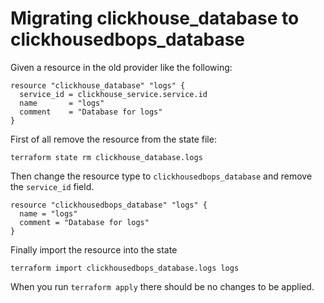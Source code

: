 # Migrating clickhouse_database to clickhousedbops_database

Given a resource in the old provider like the following:

```
resource "clickhouse_database" "logs" {
  service_id = clickhouse_service.service.id
  name       = "logs"
  comment    = "Database for logs"
}
```

First of all remove the resource from the state file:

```
terraform state rm clickhouse_database.logs
```

Then change the resource type to `clickhousedbops_database` and remove the `service_id` field.

```
resource "clickhousedbops_database" "logs" {
  name = "logs"
  comment = "Database for logs"
}
```

Finally import the resource into the state

```
terraform import clickhousedbops_database.logs logs
```

When you run `terraform apply` there should be no changes to be applied.
